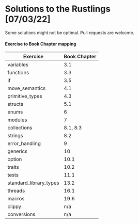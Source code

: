 # Solutions to the Rustlings [07/03/22]

Some solutions might not be optimal. Pull requests are welcome.

#### Exercise to Book Chapter mapping

| Exercise               | Book Chapter |
|------------------------|--------------|
| variables              | 3.1          |
| functions              | 3.3          |
| if                     | 3.5          |
| move_semantics         | 4.1          |
| primitive_types        | 4.3          |
| structs                | 5.1          |
| enums                  | 6            |
| modules                | 7            |
| collections            | 8.1, 8.3     |
| strings                | 8.2          |
| error_handling         | 9            |
| generics               | 10           |
| option                 | 10.1         |
| traits                 | 10.2         |
| tests                  | 11.1         |
| standard_library_types | 13.2         |
| threads                | 16.1         |
| macros                 | 19.6         |
| clippy                 | n/a          |
| conversions            | n/a          |


